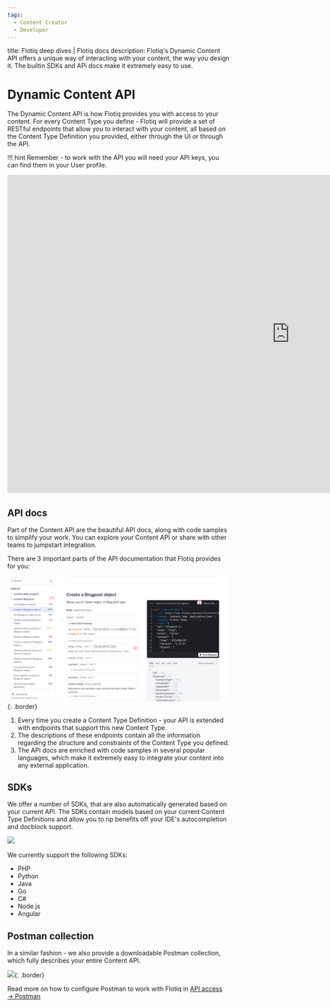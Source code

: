 ```yaml
---
tags:
  - Content Creator
  - Developer
---
```


title: Flotiq deep dives | Flotiq docs
description: Flotiq's Dynamic Content API offers a unique way of interacting with your content, the way you design it. The builtin SDKs and APi docs make it extremely easy to use.

# Dynamic Content API

The Dynamic Content API is how Flotiq provides you with access to your content. For every Content Type you define - Flotiq will provide a set of RESTful endpoints that allow you to interact with your content, all based on the Content Type Definition you provided, either through the UI or through the API.

!!! hint
    Remember - to work with the API you will need your API keys, you can find them in your User profile.


<div class="video-wrapper">
  <iframe width="1280" height="720" src="https://www.youtube.com/embed/XHR4pANj4A8" frameborder="0" allowfullscreen></iframe>
</div>    

## API docs

Part of the Content API are the beautiful API docs, along with code samples to simplify your work. You can explore your Content API or share with other teams to jumpstart integration.

There are 3 important parts of the API documentation that Flotiq provides for you:

![](images/dynamic-content-api-docs-annotated.png){: .border}

1. Every time you create a Content Type Definition - your API is extended with endpoints that support this new Content Type.
2. The descriptions of these endpoints contain all the information regarding the structure and constraints of the Content Type you defined.
3. The API docs are enriched with code samples in several popular languages, which make it extremely easy to integrate your content into any external application.

## SDKs

We offer a number of SDKs, that are also automatically generated based on your current API. The SDKs contain models based on your current Content Type Definitions and allow you to rip benefits off your IDE's autocompletion and docblock support.

![](images/sdk-benefits.gif)

We currently support the following SDKs:

* PHP
* Python
* Java
* Go
* C#
* Node.js
* Angular

## Postman collection

In a similar fashion - we also provide a downloadable Postman collection, which fully describes your entire Content API. 

![](images/postman.jpeg){: .border}

Read more on how to configure Postman to work with Flotiq in [API access → Postman](../#postman)
